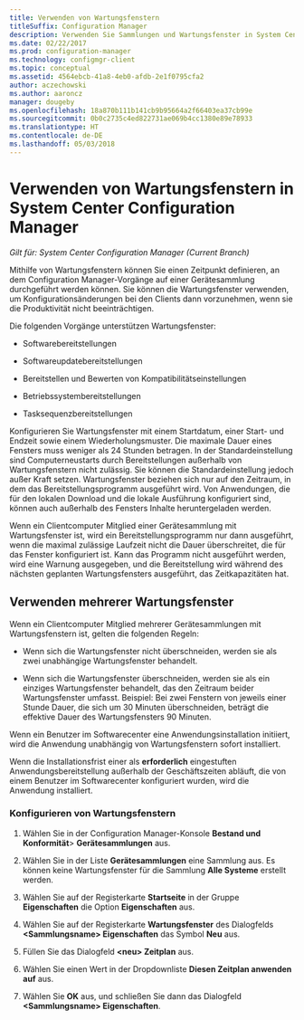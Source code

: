 ```yaml
---
title: Verwenden von Wartungsfenstern
titleSuffix: Configuration Manager
description: Verwenden Sie Sammlungen und Wartungsfenster in System Center Configuration Manager, um Clients effektiv zu verwalten.
ms.date: 02/22/2017
ms.prod: configuration-manager
ms.technology: configmgr-client
ms.topic: conceptual
ms.assetid: 4564ebcb-41a8-4eb0-afdb-2e1f0795cfa2
author: aczechowski
ms.author: aaroncz
manager: dougeby
ms.openlocfilehash: 18a870b111b141cb9b95664a2f66403ea37cb99e
ms.sourcegitcommit: 0b0c2735c4ed822731ae069b4cc1380e89e78933
ms.translationtype: HT
ms.contentlocale: de-DE
ms.lasthandoff: 05/03/2018
---
```

# <a name="how-to-use-maintenance-windows-in-system-center-configuration-manager"></a>Verwenden von Wartungsfenstern in System Center Configuration Manager

*Gilt für: System Center Configuration Manager (Current Branch)*

Mithilfe von Wartungsfenstern können Sie einen Zeitpunkt definieren, an dem Configuration Manager-Vorgänge auf einer Gerätesammlung durchgeführt werden können. Sie können die Wartungsfenster verwenden, um Konfigurationsänderungen bei den Clients dann vorzunehmen, wenn sie die Produktivität nicht beeinträchtigen.  

 Die folgenden Vorgänge unterstützen Wartungsfenster:  

-   Softwarebereitstellungen  

-   Softwareupdatebereitstellungen  

-   Bereitstellen und Bewerten von Kompatibilitätseinstellungen  

-   Betriebssystembereitstellungen  

-   Tasksequenzbereitstellungen  

 Konfigurieren Sie Wartungsfenster mit einem Startdatum, einer Start- und Endzeit sowie einem Wiederholungsmuster. Die maximale Dauer eines Fensters muss weniger als 24 Stunden betragen. In der Standardeinstellung sind Computerneustarts durch Bereitstellungen außerhalb von Wartungsfenstern nicht zulässig. Sie können die Standardeinstellung jedoch außer Kraft setzen. Wartungsfenster beziehen sich nur auf den Zeitraum, in dem das Bereitstellungsprogramm ausgeführt wird. Von Anwendungen, die für den lokalen Download und die lokale Ausführung konfiguriert sind, können auch außerhalb des Fensters Inhalte heruntergeladen werden.  

 Wenn ein Clientcomputer Mitglied einer Gerätesammlung mit Wartungsfenster ist, wird ein Bereitstellungsprogramm nur dann ausgeführt, wenn die maximal zulässige Laufzeit nicht die Dauer überschreitet, die für das Fenster konfiguriert ist. Kann das Programm nicht ausgeführt werden, wird eine Warnung ausgegeben, und die Bereitstellung wird während des nächsten geplanten Wartungsfensters ausgeführt, das Zeitkapazitäten hat.  

## <a name="using-multiple-maintenance-windows"></a>Verwenden mehrerer Wartungsfenster  
 Wenn ein Clientcomputer Mitglied mehrerer Gerätesammlungen mit Wartungsfenstern ist, gelten die folgenden Regeln:  

-   Wenn sich die Wartungsfenster nicht überschneiden, werden sie als zwei unabhängige Wartungsfenster behandelt.  

-   Wenn sich die Wartungsfenster überschneiden, werden sie als ein einziges Wartungsfenster behandelt, das den Zeitraum beider Wartungsfenster umfasst. Beispiel: Bei zwei Fenstern von jeweils einer Stunde Dauer, die sich um 30 Minuten überschneiden, beträgt die effektive Dauer des Wartungsfensters 90 Minuten.  

 Wenn ein Benutzer im Softwarecenter eine Anwendungsinstallation initiiert, wird die Anwendung unabhängig von Wartungsfenstern sofort installiert.  

 Wenn die Installationsfrist einer als **erforderlich** eingestuften Anwendungsbereitstellung außerhalb der Geschäftszeiten abläuft, die von einem Benutzer im Softwarecenter konfiguriert wurden, wird die Anwendung installiert.  

### <a name="how-to-configure-maintenance-windows"></a>Konfigurieren von Wartungsfenstern  

1.  Wählen Sie in der Configuration Manager-Konsole **Bestand und Konformität**>  **Gerätesammlungen** aus.  

3.  Wählen Sie in der Liste **Gerätesammlungen** eine Sammlung aus. Es können keine Wartungsfenster für die Sammlung **Alle Systeme** erstellt werden.  

4.  Wählen Sie auf der Registerkarte **Startseite** in der Gruppe **Eigenschaften** die Option **Eigenschaften** aus.  

5.  Wählen Sie auf der Registerkarte **Wartungsfenster** des Dialogfelds **&lt;Sammlungsname\> Eigenschaften** das Symbol **Neu** aus.  

6.  Füllen Sie das Dialogfeld **&lt;neu\> Zeitplan** aus.  

7.  Wählen Sie einen Wert in der Dropdownliste **Diesen Zeitplan anwenden auf** aus.  

8.  Wählen Sie **OK** aus, und schließen Sie dann das Dialogfeld **&lt;Sammlungsname\> Eigenschaften**.  
